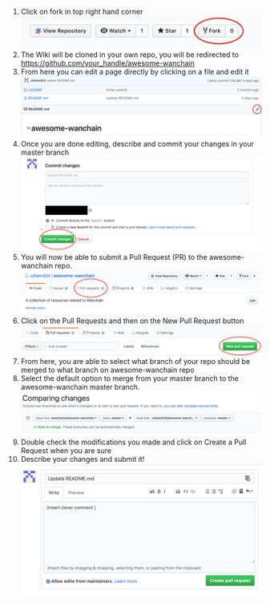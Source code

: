 
1. Click on fork in top right hand corner
![Fork on github](/img/github_fork_repo.png)
2. The Wiki will be cloned in your own repo, you will be redirected to https://github.com/your_handle/awesome-wanchain
3. From here you can edit a page directly by clicking on a file and edit it 
![Edit on github](/img/github_edit_button.png)
4. Once you are done editing, describe and commit your changes in your master branch
![Commit on github](/img/github_commit_changes.png)
5. You will now be able to submit a Pull Request (PR) to the awesome-wanchain repo.
![Pull request on github](/img/github_pull_request.png) 
6. Click on the Pull Requests and then on the New Pull Request button
![Create pull request on github](/img/github_create_pull_request.png) 
7. From here, you are able to select what branch of your repo should be merged to what branch on awesome-wanchain repo
8. Select the default option to merge from your master branch to the awesome-wanchain master branch.
![Compare on github](/img/github_compare_changes.png) 
9. Double check the modifications you made and click on Create a Pull Request when you are sure
10. Describe your changes and submit it!
![Submit changes on github](/img/gituhb_create_comment_pr.png) 
